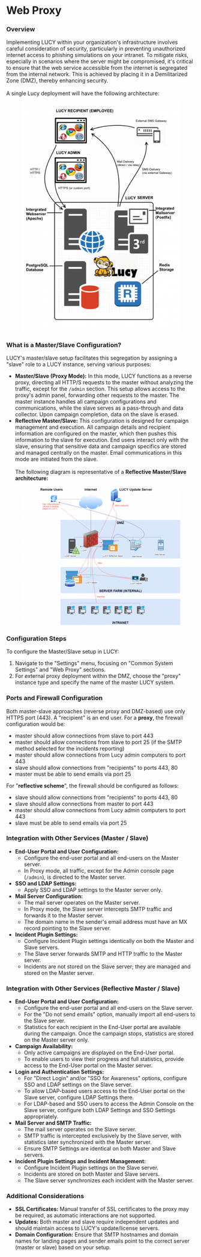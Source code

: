 # Web Proxy

### Overview

Implementing LUCY within your organization's infrastructure involves careful consideration of security, particularly in preventing unauthorized internet access to phishing simulations on your intranet. To mitigate risks, especially in scenarios where the server might be compromised, it's critical to ensure that the web service accessible from the internet is segregated from the internal network. This is achieved by placing it in a Demilitarized Zone (DMZ), thereby enhancing security.\
\
A single Lucy deployment will have the following architecture:

<figure><img src="../../../.gitbook/assets/setup_all_in_one (1).png" alt=""><figcaption></figcaption></figure>

### What is a Master/Slave Configuration?

LUCY's master/slave setup facilitates this segregation by assigning a "slave" role to a LUCY instance, serving various purposes:

* **Master/Slave (Proxy Mode):** In this mode, LUCY functions as a reverse proxy, directing all HTTP/S requests to the master without analyzing the traffic, except for the `/admin` section. This setup allows access to the proxy's admin panel, forwarding other requests to the master. The master instance handles all campaign configurations and communications, while the slave serves as a pass-through and data collector. Upon campaign completion, data on the slave is erased.
* **Reflective Master/Slave:** This configuration is designed for campaign management and execution. All campaign details and recipient information are configured on the master, which then pushes this information to the slave for execution. End users interact only with the slave, ensuring that sensitive data and campaign specifics are stored and managed centrally on the master. Email communications in this mode are initiated from the slave.\
  \
  The following diagram is representative of a **Reflective Master/Slave architecture:**

<figure><img src="../../../.gitbook/assets/diagram_mast_sl.png" alt=""><figcaption></figcaption></figure>

### **Configuration Steps**

To configure the Master/Slave setup in LUCY:

1. Navigate to the "Settings" menu, focusing on "Common System Settings" and "Web Proxy" sections.
2. For external proxy deployment within the DMZ, choose the "proxy" instance type and specify the name of the master LUCY system.

### **Ports and Firewall Configuration**

Both master-slave approaches (reverse proxy and DMZ-based) use only HTTPS port (443). A "recipient" is an end user. For a **proxy**, the firewall configuration would be:

* master should allow connections from slave to port 443
* master should allow connections from slave to port 25 (if the SMTP method selected for the incidents reporting)
* master should allow connections from Lucy admin computers to port 443
* slave should allow connections from "recipients" to ports 443, 80
* master must be able to send emails via port 25

For "**reflective scheme**", the firewall should be configured as follows:

* slave should allow connections from "recipients" to ports 443, 80
* slave should allow connections from master to port 443
* master should allow connections from Lucy admin computers to port 443
* slave must be able to send emails via port 25

### **Integration with Other Services (Master / Slave)**

* **End-User Portal and User Configuration:**
  * Configure the end-user portal and all end-users on the Master server.
  * In Proxy mode, all traffic, except for the Admin console page (`/admin`), is directed to the Master server.
* **SSO and LDAP Settings:**
  * Apply SSO and LDAP settings to the Master server only.
* **Mail Server Configuration:**
  * The mail server operates on the Master server.
  * In Proxy mode, the Slave server intercepts SMTP traffic and forwards it to the Master server.
  * The domain name in the sender's email address must have an MX record pointing to the Slave server.
* **Incident Plugin Settings:**
  * Configure Incident Plugin settings identically on both the Master and Slave servers.
  * The Slave server forwards SMTP and HTTP traffic to the Master server.
  * Incidents are not stored on the Slave server; they are managed and stored on the Master server.

### **Integration with Other Services (Reflective Master / Slave)**

* **End-User Portal and User Configuration:**
  * Configure the end-user portal and all end-users on the Slave server.
  * For the "Do not send emails" option, manually import all end-users to the Slave server.
  * Statistics for each recipient in the End-User portal are available during the campaign. Once the campaign stops, statistics are stored on the Master server only.
* **Campaign Availability:**
  * Only active campaigns are displayed on the End-User portal.
  * To enable users to view their progress and full statistics, provide access to the End-User portal on the Master server.
* **Login and Authentication Settings:**
  * For "Direct Login" and/or "SSO for Awareness" options, configure SSO and LDAP settings on the Slave server.
  * To allow LDAP-based users access to the End-User portal on the Slave server, configure LDAP Settings there.
  * For LDAP-based and SSO users to access the Admin Console on the Slave server, configure both LDAP Settings and SSO Settings appropriately.
* **Mail Server and SMTP Traffic:**
  * The mail server operates on the Slave server.
  * SMTP traffic is intercepted exclusively by the Slave server, with statistics later synchronized with the Master server.
  * Ensure SMTP Settings are identical on both Master and Slave servers.
* **Incident Plugin Settings and Incident Management:**
  * Configure Incident Plugin settings on the Slave server.
  * Incidents are stored on both Master and Slave servers.
  * The Slave server synchronizes each incident with the Master server.

### Additional Considerations

* **SSL Certificates:** Manual transfer of SSL certificates to the proxy may be required, as automatic interactions are not supported.
* **Updates:** Both master and slave require independent updates and should maintain access to LUCY's update/license servers.
* **Domain Configuration:** Ensure that SMTP hostnames and domain names for landing pages and sender emails point to the correct server (master or slave) based on your setup.
